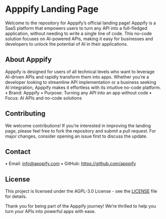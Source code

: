 # Apppify Landing Page

Welcome to the repository for Apppify’s official landing page! Apppify is a SaaS platform that empowers users to turn any API into a full-fledged application, without needing to write a single line of code. This no-code solution focuses on AI-powered APIs, making it easy for businesses and developers to unlock the potential of AI in their applications.

## About Apppify

Apppify is designed for users of all technical levels who want to leverage AI-driven APIs and rapidly transform them into apps. Whether you’re a developer looking to streamline API implementation or a business seeking AI integration, Apppify makes it effortless with its intuitive no-code platform.
• Brand: Apppify
• Purpose: Turning any API into an app without code
• Focus: AI APIs and no-code solutions

## Contributing

We welcome contributions! If you’re interested in improving the landing page, please feel free to fork the repository and submit a pull request. For major changes, consider opening an issue first to discuss the update.

## Contact

•	Email: info@apppify.com
•	GitHub: https://github.com/apppify

## License

This project is licensed under the AGPL-3.0 License - see the [LICENSE](https://github.com/apppify/landing/blob/main/LICENSE.md) file for details.

Thank you for being part of the Apppify journey! We’re thrilled to help you turn your APIs into powerful apps with ease.
